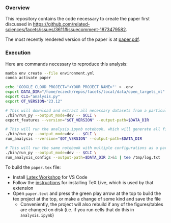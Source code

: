 ### Overview

This repository contains the code necessary to create the paper first discussed in https://github.com/related-sciences/facets/issues/3611#issuecomment-1873479582.

The most recently rendered version of the paper is at [paper.pdf](paper/paper.pdf).

### Execution

Here are commands necessary to reproduce this analysis:

```bash
mamba env create --file environment.yml
conda activate paper

echo 'GOOGLE_CLOUD_PROJECT="<YOUR_PROJECT_NAME>"' > .env
export DATA_DIR="/home/eczech/repos/facets/local/data/open_targets_ml"
export CLI="analysis.py"
export OT_VERSION="23.12"

# This will download and extract all necessary datasets from a particular OT release
./bin/run_py --output_mode=dev -- $CLI \
export_features --version="$OT_VERSION" --output-path=$DATA_DIR

# This will run the analysis.ipynb notebook, which will generate all figures and tables
./bin/run_py --output_mode=dev -- $CLI \
run_analysis --version="$OT_VERSION" --output-path=$DATA_DIR

# This will run the same notebook with multiple configurations as a part of the sensitivity analysis (takes an hour or two)
./bin/run_py --output_mode=dev -- $CLI \
run_analysis_configs --output-path=$DATA_DIR 2>&1 | tee /tmp/log.txt
```

To build the `paper.tex` file:

- Install [Latex Workshop](https://marketplace.visualstudio.com/items?itemName=James-Yu.latex-workshop) for VS Code
- Follow the [instructions](https://github.com/James-Yu/LaTeX-Workshop/wiki/Install#installation) for installing TeX Live, which is used by that extension
- Open `paper.text` and press the green play arrow at the top to build the tex project at the top, or make a change of some kind and save the file
  - Conveniently, the project will also rebuild if any of the figures/tables are changed on disk (i.e. if you run cells that do this in `analysis.ipynb`)
